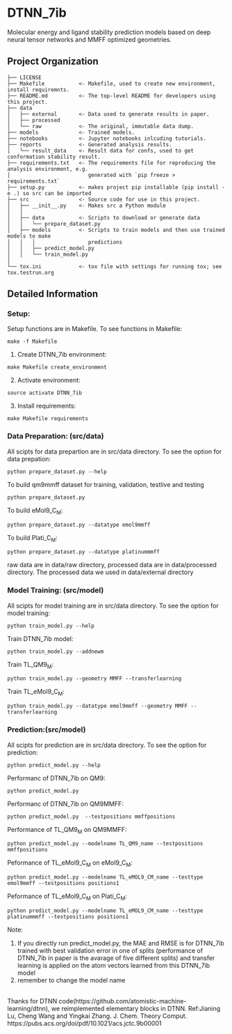DTNN_7ib
==============================

Molecular energy and ligand stability prediction models based on deep neural tensor networks and MMFF optimized geometries.

Project Organization
------------

    ├── LICENSE
    ├── Makefile           <- Makefile, used to create new environment, install requiremnts.
    ├── README.md          <- The top-level README for developers using this project.
    ├── data
    │   ├── external       <- Data used to generate results in paper.
    │   ├── processed      
    │   └── raw            <- The original, immutable data dump.
    ├── models             <- Trained models.
    ├── notebooks          <- Jupyter notebooks inlcuding tutorials.
    ├── reports            <- Generated analysis results.
    │   └── result_data    <- Result data for confs, used to get conformation stability result.
    ├── requirements.txt   <- The requirements file for reproducing the analysis environment, e.g.
    │                         generated with `pip freeze > requirements.txt`
    ├── setup.py           <- makes project pip installable (pip install -e .) so src can be imported
    ├── src                <- Source code for use in this project.
    │   ├── __init__.py    <- Makes src a Python module
    │   │
    │   ├── data           <- Scripts to download or generate data
    │   │   └── prepare_dataset.py
    │   ├── models         <- Scripts to train models and then use trained models to make
    │   │   │                 predictions
    │   │   ├── predict_model.py
    │   │   └── train_model.py
    │
    └── tox.ini            <- tox file with settings for running tox; see tox.testrun.org


Detailed Information
------------
### Setup: <br>
Setup functions are in Makefile. To see functions in Makefile:
```
make -f Makefile
```
1. Create DTNN_7ib environment:
```
make Makefile create_environment
```
2. Activate environment:
```
source activate DTNN_7ib 
```
3. Install requirements:
```
make Makefile requirements
```
### Data Preparation: (src/data) <br>
All scipts for data prepartion are in src/data directory. To see the option for data prepation:
```
python prepare_dataset.py --help
```
To build qm9mmff dataset for training, validation, testlive and testing
```
python prepare_dataset.py
```
To build eMol9_C<sub>M</sub>:
```
python prepare_dataset.py --datatype emol9mmff
```
To build Plati_C<sub>M</sub>:
```
python prepare_dataset.py --datatype platinummmff
```
raw data are in data/raw directory, processed data are in data/processed directory. The processed data we used in data/external directory
### Model Training: (src/model) <br>
All scipts for model training are in src/data directory. To see the option for model training:
```
python train_model.py --help
```
Train DTNN_7ib model:
```
python train_model.py --addnewm 
```
Train TL_QM9<sub>M</sub>:
```
python train_model.py --geometry MMFF --transferlearning
```
Train TL_eMol9_C<sub>M</sub>:
```
python train_model.py --datatype emol9mmff --geometry MMFF --transferlearning
```
### Prediction:(src/model) <br>
All scipts for prediction are in src/data directory. To see the option for prediction:
```
python predict_model.py --help
```
Performanc of DTNN_7ib on QM9:
```
python predict_model.py 
```
Performanc of DTNN_7ib on QM9MMFF:

```
python predict_model.py  --testpositions mmffpositions
```
Performance of TL_QM9<sub>M</sub> on QM9MMFF:
```
python predict_model.py --modelname TL_QM9_name --testpositions mmffpositions
```
Peformance of TL_eMol9_C<sub>M</sub> on eMol9_C<sub>M</sub>:
```
python predict_model.py --modelname TL_eMOL9_CM_name --testtype emol9mmff --testpositions positions1
```
Peformance of TL_eMol9_C<sub>M</sub> on Plati_C<sub>M</sub>:
```
python predict_model.py --modelname TL_eMOL9_CM_name --testtype platinummmff --testpositions positions1
```
Note: 
1. If you directly run predict_model.py, the MAE and RMSE is for DTNN_7ib trained with best validation error in one of splits (performance of DTNN_7ib in paper is the avarage of five different splits) and transfer learning is applied on the atom vectors learned from this DTNN_7ib model <br>
2. remember to change the model name<br>
<br>
Thanks for DTNN code(https://github.com/atomistic-machine-learning/dtnn), we reimplemented elementary blocks in DTNN.
Ref:Jianing Lu, Cheng Wang and Yingkai Zhang. J. Chem. Theory Comput. https://pubs.acs.org/doi/pdf/10.1021/acs.jctc.9b00001

